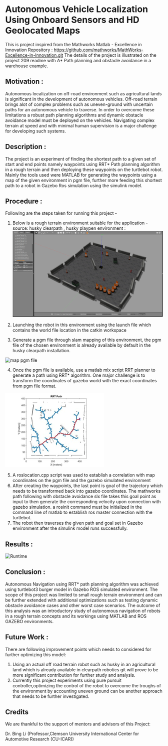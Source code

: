 # Autonomous Vehicle Localization Using Onboard Sensors and HD Geolocated Maps


This is project inspired from the Mathworks Matlab - Excellence in Innovation Repository :
https://github.com/mathworks/MathWorks-Excellence-in-Innovation.git
The details of the project is illustrated on the project 209 readme with A* Path planning and obstacle avoidance in a warehouse example.

## Motivation :
Autonomous localization on off-road environment such as agricultural lands is significant in the development of autonomous vehicles.  Off-road terrain brings alot of complex problems such as uneven-ground with uncertain paths for an autonomous vehicle to traverse. In order to overcome these limitations a robust path planning algorithms and dynamic obstacle avoidance model must be deployed on the vehicles. Navigating complex terrain at speed and with minimal human supervision is a major challenge for developing such systems.


## Description :

The project is an experiment of finding the shortest path to a given set of start and end points namely waypoints using RRT* Path planning algorithm in a rough terrain and then deploying these waypoints on the turtlebot robot. Mainly the tools used were MATLAB for generating the waypoints using a map of the given environment in pgm file, further more feeding this shortest path to a robot in Gazebo Ros simulation using the simulink model.

## Procedure :
Following are the steps taken for running this project -
1. Below is a rough terrain environment suitable for the application - source: husky clearpath , husky playpen environment :
![environment](https://github.com/Autonomousanz/Autonomous-Navigation-in-Rough-Terrain/blob/master/Pictures/huskeyplaypath.png)

2. Launching the robot in this environment using the launch file which contains the world file location in the catkin workspace 
3. Generate a pgm file through slam mapping of this environment, the pgm file of the chosen environment is already available by default in the husky clearpath installation.

![map pgm file](https://github.com/Autonomousanz/Autonomous-Navigation-in-Rough-Terrain/blob/master/Pictures/map.pgm)

4. Once the pgm file is available, use a matlab mlx script RRT planner to generate a path using RRT* algorithm. One major challenge is to transform the coordinates of gazebo world with the exact coordinates from pgm file format.

![RRT planner path generated](https://github.com/Autonomousanz/Autonomous-Navigation-in-Rough-Terrain/blob/master/Pictures/Picture1.jpg)

5. A roslocation.cpp script was used to establish a correlation with map coordinates on the pgm file and the gazebo simulated environment
6. After creating the waypoints, the last point is goal of the trajectory which needs to be transformed back into gazebo coordinates. The mathworks path following with obstacle avoidance slx file takes this goal point as input to then generate the corresponding velocity upon connection with gazebo simulation. a rosinit command must be initialized in the command line of matlab to establish ros master connection with the turtlebot.
7. The robot then traverses the given path and goal set in Gazebo environment after the simulink model runs successfully.

## Results :

![Runtime](https://github.com/Autonomousanz/Autonomous-Navigation-in-Rough-Terrain/blob/master/Videos/run.gif)

## Conclusion :
Autonomous Navigation using RRT* path planning algorithm was achieved using turtlebot3 burger model in Gazebo ROS simulated environment. The scope of this project was limited to small rough terrain environment and can be further extended with additional optimizations such as testing dynamic obstacle avoidance cases and other worst case scenarios. The outcome of this analysis was an introductory study of autonomous navigation of robots in a rough terrain concepts and its workings using MATLAB and ROS GAZEBO environments. 

## Future Work :

There are following improvement points which needs to considered for further optimizing this model:

1. Using an actual off road terrain robot such as husky in an agricultural land which is already available in clearpath robotics git will prove to be more significant contribution for further study and analysis.
2. Currently this project experiments using pure pursuit controller,optimizing the control of the robot to overcome the troughs of the environment by accounting uneven ground can be another approach that needs to be further investigated.

## Credits

We are thankful to the support of mentors and advisors of this Project:

Dr. Bing Li 
(Professor,Clemson University International Center for Automotive Research (CU-ICAR))


 




